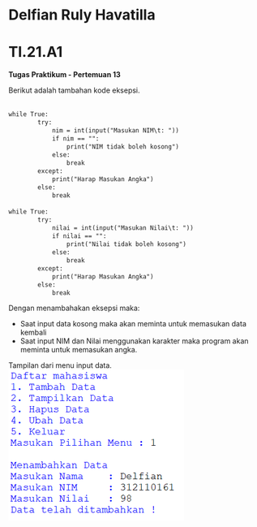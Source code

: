 # Delfian Ruly Havatilla
# TI.21.A1

**Tugas Praktikum - Pertemuan 13**

Berikut adalah tambahan kode eksepsi.
~~~

while True:
        try:
            nim = int(input("Masukan NIM\t: "))
            if nim == "":
                print("NIM tidak boleh kosong")
            else:
                break
        except:
            print("Harap Masukan Angka")
        else:
            break
        
while True:
        try:
            nilai = int(input("Masukan Nilai\t: "))
            if nilai == "":
                print("Nilai tidak boleh kosong")
            else:
                break
        except:
            print("Harap Masukan Angka")
        else:
            break

~~~

Dengan menambahakan eksepsi maka:
- Saat input data kosong maka akan meminta untuk memasukan data kembali
- Saat input NIM dan Nilai menggunakan karakter maka program akan meminta untuk memasukan angka.

Tampilan dari menu input data.\
![screenshot output](screenshot/1.png)

